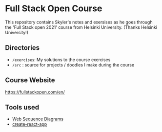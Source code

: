 # Full Stack Open Course

This repository contains Skyler's notes and exersises as he goes through the 'Full Stack open 2021' course from Helsinki University. (Thanks Helsinki University!)

## Directories
* `/exercises`: My solutions to the course exercises
* `/src` : source for projects / doodles I make during the course

## Course Website
https://fullstackopen.com/en/

## Tools used
* [Web Sequence Diagrams](https://www.websequencediagrams.com/)
* [create-react-app](https://github.com/facebook/create-react-app)
